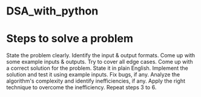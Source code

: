 # DSA_with_python
# Steps to solve a problem
State the problem clearly. Identify the input & output formats.
Come up with some example inputs & outputs. Try to cover all edge cases.
Come up with a correct solution for the problem. State it in plain English.
Implement the solution and test it using example inputs. Fix bugs, if any.
Analyze the algorithm's complexity and identify inefficiencies, if any.
Apply the right technique to overcome the inefficiency. Repeat steps 3 to 6.
